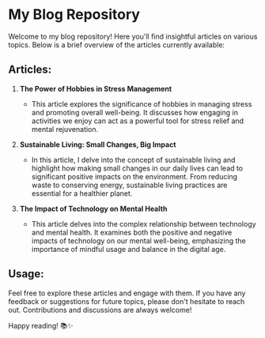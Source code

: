 # My Blog Repository

Welcome to my blog repository! Here you'll find insightful articles on various topics. Below is a brief overview of the articles currently available:

## Articles:

1. **The Power of Hobbies in Stress Management**
   - This article explores the significance of hobbies in managing stress and promoting overall well-being. It discusses how engaging in activities we enjoy can act as a powerful tool for stress relief and mental rejuvenation.

2. **Sustainable Living: Small Changes, Big Impact**
   - In this article, I delve into the concept of sustainable living and highlight how making small changes in our daily lives can lead to significant positive impacts on the environment. From reducing waste to conserving energy, sustainable living practices are essential for a healthier planet.

3. **The Impact of Technology on Mental Health**
   - This article delves into the complex relationship between technology and mental health. It examines both the positive and negative impacts of technology on our mental well-being, emphasizing the importance of mindful usage and balance in the digital age.

## Usage:

Feel free to explore these articles and engage with them. If you have any feedback or suggestions for future topics, please don't hesitate to reach out. Contributions and discussions are always welcome!

Happy reading! 📚✨
